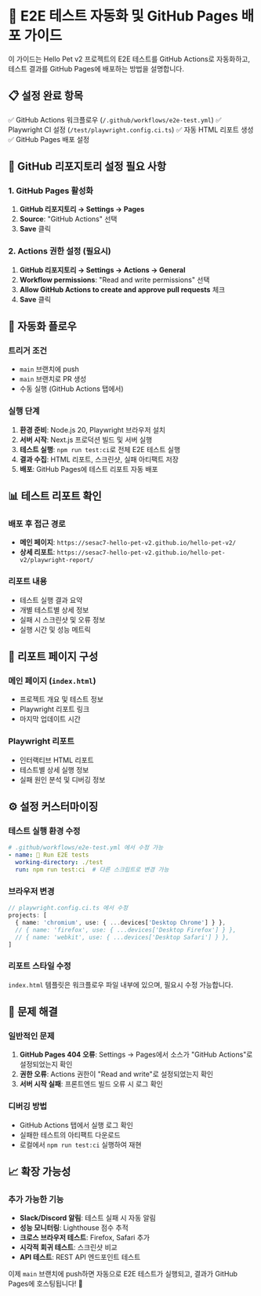 # 🚀 E2E 테스트 자동화 및 GitHub Pages 배포 가이드

이 가이드는 Hello Pet v2 프로젝트의 E2E 테스트를 GitHub Actions로 자동화하고, 테스트 결과를 GitHub Pages에 배포하는 방법을 설명합니다.

## 📋 설정 완료 항목

✅ GitHub Actions 워크플로우 (`/.github/workflows/e2e-test.yml`)
✅ Playwright CI 설정 (`/test/playwright.config.ci.ts`)
✅ 자동 HTML 리포트 생성
✅ GitHub Pages 배포 설정

## 🔧 GitHub 리포지토리 설정 필요 사항

### 1. GitHub Pages 활성화

1. **GitHub 리포지토리 → Settings → Pages**
2. **Source**: "GitHub Actions" 선택
3. **Save** 클릭

### 2. Actions 권한 설정 (필요시)

1. **GitHub 리포지토리 → Settings → Actions → General**
2. **Workflow permissions**: "Read and write permissions" 선택
3. **Allow GitHub Actions to create and approve pull requests** 체크
4. **Save** 클릭

## 🎯 자동화 플로우

### 트리거 조건
- `main` 브랜치에 push
- `main` 브랜치로 PR 생성
- 수동 실행 (GitHub Actions 탭에서)

### 실행 단계
1. **환경 준비**: Node.js 20, Playwright 브라우저 설치
2. **서버 시작**: Next.js 프로덕션 빌드 및 서버 실행
3. **테스트 실행**: `npm run test:ci`로 전체 E2E 테스트 실행
4. **결과 수집**: HTML 리포트, 스크린샷, 실패 아티팩트 저장
5. **배포**: GitHub Pages에 테스트 리포트 자동 배포

## 📊 테스트 리포트 확인

### 배포 후 접근 경로
- **메인 페이지**: `https://sesac7-hello-pet-v2.github.io/hello-pet-v2/`
- **상세 리포트**: `https://sesac7-hello-pet-v2.github.io/hello-pet-v2/playwright-report/`

### 리포트 내용
- 테스트 실행 결과 요약
- 개별 테스트별 상세 정보
- 실패 시 스크린샷 및 오류 정보
- 실행 시간 및 성능 메트릭

## 🎨 리포트 페이지 구성

### 메인 페이지 (`index.html`)
- 프로젝트 개요 및 테스트 정보
- Playwright 리포트 링크
- 마지막 업데이트 시간

### Playwright 리포트
- 인터랙티브 HTML 리포트
- 테스트별 상세 실행 정보
- 실패 원인 분석 및 디버깅 정보

## ⚙️ 설정 커스터마이징

### 테스트 실행 환경 수정
```yaml
# .github/workflows/e2e-test.yml 에서 수정 가능
- name: 🧪 Run E2E tests
  working-directory: ./test
  run: npm run test:ci  # 다른 스크립트로 변경 가능
```

### 브라우저 변경
```typescript
// playwright.config.ci.ts 에서 수정
projects: [
  { name: 'chromium', use: { ...devices['Desktop Chrome'] } },
  // { name: 'firefox', use: { ...devices['Desktop Firefox'] } },
  // { name: 'webkit', use: { ...devices['Desktop Safari'] } },
]
```

### 리포트 스타일 수정
`index.html` 템플릿은 워크플로우 파일 내부에 있으며, 필요시 수정 가능합니다.

## 🚨 문제 해결

### 일반적인 문제
1. **GitHub Pages 404 오류**: Settings → Pages에서 소스가 "GitHub Actions"로 설정되었는지 확인
2. **권한 오류**: Actions 권한이 "Read and write"로 설정되었는지 확인
3. **서버 시작 실패**: 프론트엔드 빌드 오류 시 로그 확인

### 디버깅 방법
- GitHub Actions 탭에서 실행 로그 확인
- 실패한 테스트의 아티팩트 다운로드
- 로컬에서 `npm run test:ci` 실행하여 재현

## 📈 확장 가능성

### 추가 가능한 기능
- **Slack/Discord 알림**: 테스트 실패 시 자동 알림
- **성능 모니터링**: Lighthouse 점수 추적
- **크로스 브라우저 테스트**: Firefox, Safari 추가
- **시각적 회귀 테스트**: 스크린샷 비교
- **API 테스트**: REST API 엔드포인트 테스트

이제 `main` 브랜치에 push하면 자동으로 E2E 테스트가 실행되고, 결과가 GitHub Pages에 호스팅됩니다! 🎉